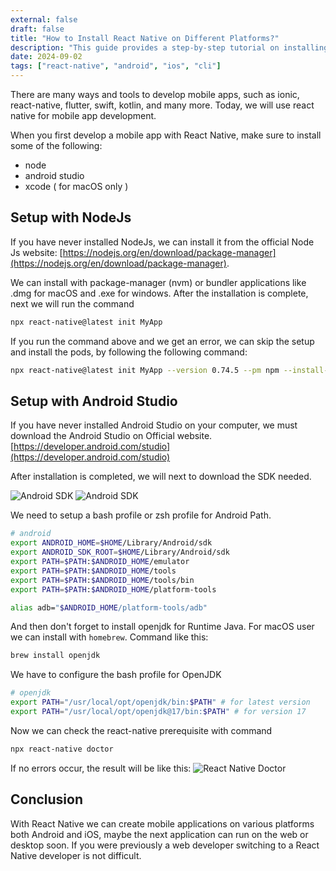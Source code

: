 ```yaml
---
external: false
draft: false
title: "How to Install React Native on Different Platforms?"
description: "This guide provides a step-by-step tutorial on installing React Native across various platforms, including Windows, macOS, and Linux. It covers the essential prerequisites, such as Node.js, npm, and specific platform dependencies, to ensure a smooth setup process. Learn how to configure development environments using tools like Android Studio and Xcode, and get started with your first React Native project. Perfect for beginners, this guide simplifies the installation process to help you build cross-platform mobile applications quickly."
date: 2024-09-02
tags: ["react-native", "android", "ios", "cli"]
---
```


There are many ways and tools to develop mobile apps, such as ionic, react-native, flutter, swift, kotlin, and many more. Today, we will use react native for mobile app development.

When you first develop a mobile app with React Native, make sure to install some of the following:

- node
- android studio
- xcode ( for macOS only )

## Setup with NodeJs

If you have never installed NodeJs, we can install it from the official Node Js website: [https://nodejs.org/en/download/package-manager](https://nodejs.org/en/download/package-manager).

We can install with package-manager (nvm) or bundler applications like .dmg for macOS and .exe for windows. After the installation is complete, next we will run the command

```sh
npx react-native@latest init MyApp
```

If you run the command above and we get an error, we can skip the setup and install the pods, by following the following command:

```sh
npx react-native@latest init MyApp --version 0.74.5 --pm npm --install-pods false
```

## Setup with Android Studio

If you have never installed Android Studio on your computer, we must download the Android Studio on Official website.
[https://developer.android.com/studio](https://developer.android.com/studio)

After installation is completed, we will next to download the SDK needed.

![Android SDK](/static/blog/react-native/android-sdk-api.webp)
![Android SDK](/static/blog/react-native/android-sdk-tools.webp)

We need to setup a bash profile or zsh profile for Android Path.

```sh
# android
export ANDROID_HOME=$HOME/Library/Android/sdk
export ANDROID_SDK_ROOT=$HOME/Library/Android/sdk
export PATH=$PATH:$ANDROID_HOME/emulator
export PATH=$PATH:$ANDROID_HOME/tools
export PATH=$PATH:$ANDROID_HOME/tools/bin
export PATH=$PATH:$ANDROID_HOME/platform-tools

alias adb="$ANDROID_HOME/platform-tools/adb"
```

And then don't forget to install openjdk for Runtime Java. For macOS user we can install with `homebrew`. Command like this:

```sh
brew install openjdk
```

We have to configure the bash profile for OpenJDK

```sh
# openjdk
export PATH="/usr/local/opt/openjdk/bin:$PATH" # for latest version
export PATH="/usr/local/opt/openjdk@17/bin:$PATH" # for version 17
```

Now we can check the react-native prerequisite with command

```sh
npx react-native doctor
```

If no errors occur, the result will be like this:
![React Native Doctor](/static/blog/react-native/react-native-doctor.webp)

## Conclusion

With React Native we can create mobile applications on various platforms both Android and iOS, maybe the next application can run on the web or desktop soon. If you were previously a web developer switching to a React Native developer is not difficult.